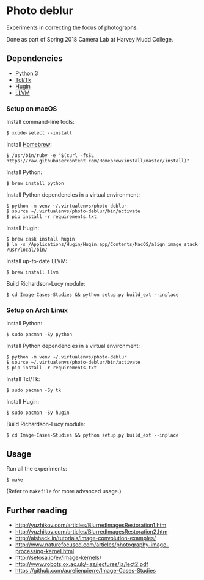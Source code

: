 # Photo deblur

Experiments in correcting the focus of photographs.

Done as part of Spring 2018 Camera Lab at Harvey Mudd College.

## Dependencies

* [Python 3](https://www.python.org/)
* [Tcl/Tk](http://tcl.sourceforge.net/)
* [Hugin](http://hugin.sourceforge.net/)
* [LLVM](https://llvm.org/)

### Setup on macOS

Install command-line tools:

    $ xcode-select --install

Install [Homebrew](https://brew.sh/):

    $ /usr/bin/ruby -e "$(curl -fsSL https://raw.githubusercontent.com/Homebrew/install/master/install)"

Install Python:

    $ brew install python

Install Python dependencies in a virtual environment:

    $ python -m venv ~/.virtualenvs/photo-deblur
    $ source ~/.virtualenvs/photo-deblur/bin/activate
    $ pip install -r requirements.txt

Install Hugin:

    $ brew cask install hugin
    $ ln -s /Applications/Hugin/Hugin.app/Contents/MacOS/align_image_stack /usr/local/bin/

Install up-to-date LLVM:

    $ brew install llvm

Build Richardson-Lucy module:

    $ cd Image-Cases-Studies && python setup.py build_ext --inplace

### Setup on Arch Linux

Install Python:

    $ sudo pacman -Sy python

Install Python dependencies in a virtual environment:

    $ python -m venv ~/.virtualenvs/photo-deblur
    $ source ~/.virtualenvs/photo-deblur/bin/activate
    $ pip install -r requirements.txt

Install Tcl/Tk:

    $ sudo pacman -Sy tk

Install Hugin:

    $ sudo pacman -Sy hugin

Build Richardson-Lucy module:

    $ cd Image-Cases-Studies && python setup.py build_ext --inplace

## Usage

Run all the experiments:

    $ make

(Refer to `Makefile` for more advanced usage.)

## Further reading

* http://yuzhikov.com/articles/BlurredImagesRestoration1.htm
* http://yuzhikov.com/articles/BlurredImagesRestoration2.htm
* http://aishack.in/tutorials/image-convolution-examples/
* http://www.naturefocused.com/articles/photography-image-processing-kernel.html
* http://setosa.io/ev/image-kernels/
* http://www.robots.ox.ac.uk/~az/lectures/ia/lect2.pdf
* https://github.com/aurelienpierre/Image-Cases-Studies
